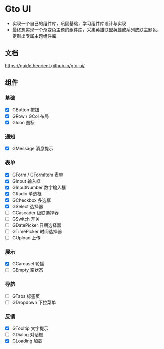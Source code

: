 # Gto UI

- 实现一个自己的组件库，巩固基础，学习组件库设计与实现
- 最终想实现一个渐变色主题的组件库，采集英雄联盟英雄或系列皮肤主题色，定制出专属主题组件库

## 文档

https://guidetheorient.github.io/gto-ui/

## 组件

### 基础

- [x] GButton 按钮
- [x] GRow / GCol 布局
- [x] GIcon 图标

### 通知

- [x] GMessage 消息提示

### 表单

- [x] GForm / GFormItem 表单
- [x] GInput 输入框
- [x] GInputNumber 数字输入框
- [x] GRadio 单选框
- [x] GCheckbox 多选框
- [x] GSelect 选择器
- [ ] GCascader 级联选择器
- [ ] GSwitch 开关
- [ ] GDatePicker 日期选择器
- [ ] GTimePicker 时间选择器
- [ ] GUpload 上传

### 展示

- [x] GCarousel 轮播
- [ ] GEmpty 空状态

### 导航

- [ ] GTabs 标签页
- [ ] GDropdown 下拉菜单

### 反馈

- [x] GTooltip 文字提示
- [ ] GDialog 对话框
- [x] GLoading 加载
